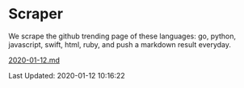 # Scraper

We scrape the github trending page of these languages: go, python, javascript, swift, html, ruby, and push a markdown result everyday.

[2020-01-12.md](https://github.com/henson/Scraper/blob/master/2020-01-12.md)

Last Updated: 2020-01-12 10:16:22
